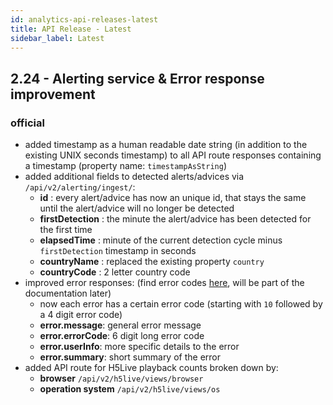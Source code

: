 ```yaml
---
id: analytics-api-releases-latest
title: API Release - Latest
sidebar_label: Latest
---
```


## 2.24 - Alerting service & Error response improvement

### official

-  added timestamp as a human readable date string (in addition to the existing UNIX seconds timestamp) to all API route responses containing a timestamp (property name: `timestampAsString`)
-  added additional fields to detected alerts/advices via `/api/v2/alerting/ingest/`:
   -  **id** : every alert/advice has now an unique id, that stays the same until the alert/advice will no longer be detected
   -  **firstDetection** : the minute the alert/advice has been detected for the first time
   -  **elapsedTime** : minute of the current detection cycle minus `firstDetection` timestamp in seconds
   -  **countryName** : replaced the existing property `country`
   -  **countryCode** : 2 letter country code
-  improved error responses: (find error codes [here](https://dev.nanocosmos.de/redmine/issues/40724#note-1), will be part of the documentation later)
   -  now each error has a certain error code (starting with `10` followed by a 4 digit error code)
   -  **error.message**: general error message
   -  **error.errorCode**: 6 digit long error code
   -  **error.userInfo**: more specific details to the error
   -  **error.summary**: short summary of the error
-  added API route for H5Live playback counts broken down by:
   -  **browser** `/api/v2/h5live/views/browser`
   -  **operation system** `/api/v2/h5live/views/os`